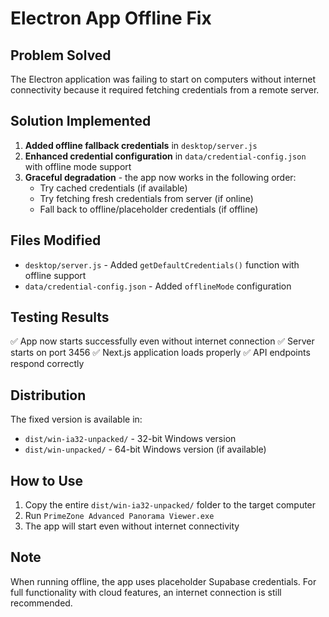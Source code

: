 # Electron App Offline Fix

## Problem Solved
The Electron application was failing to start on computers without internet connectivity because it required fetching credentials from a remote server.

## Solution Implemented
1. **Added offline fallback credentials** in `desktop/server.js`
2. **Enhanced credential configuration** in `data/credential-config.json` with offline mode support
3. **Graceful degradation** - the app now works in the following order:
   - Try cached credentials (if available)
   - Try fetching fresh credentials from server (if online)
   - Fall back to offline/placeholder credentials (if offline)

## Files Modified
- `desktop/server.js` - Added `getDefaultCredentials()` function with offline support
- `data/credential-config.json` - Added `offlineMode` configuration

## Testing Results
✅ App now starts successfully even without internet connection
✅ Server starts on port 3456
✅ Next.js application loads properly
✅ API endpoints respond correctly

## Distribution
The fixed version is available in:
- `dist/win-ia32-unpacked/` - 32-bit Windows version
- `dist/win-unpacked/` - 64-bit Windows version (if available)

## How to Use
1. Copy the entire `dist/win-ia32-unpacked/` folder to the target computer
2. Run `PrimeZone Advanced Panorama Viewer.exe`
3. The app will start even without internet connectivity

## Note
When running offline, the app uses placeholder Supabase credentials. For full functionality with cloud features, an internet connection is still recommended.